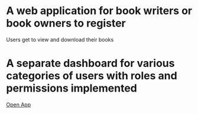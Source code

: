 # A web application for book writers or book owners to register

<p>Users get to view and download their books</p>

# A separate dashboard for various categories of users with roles and permissions implemented

[Open App](https://bookfolios.herokuapp.com)
